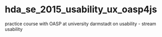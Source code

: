 # hda_se_2015_usability_ux_oasp4js
practice course with OASP at university darmstadt on usability - stream usability
